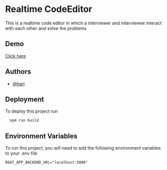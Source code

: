 
# Realtime CodeEditor

This is a realtime code editor in which a interviewer and interviewee
interact with each other and solve the problems


## Demo

[Click here](http://madhavproject.duckdns.org:5502/)


## Authors

- [@hari](https://www.github.com/madhav)


## Deployment

To deploy this project run

```bash
  npm run build
```


## Environment Variables

To run this project, you will need to add the following environment variables to your .env file

`REAT_APP_BACKEND_URL="localhost:5000"`


